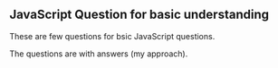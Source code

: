 ## JavaScript Question for basic understanding

These are few questions for bsic JavaScript questions.

The questions are with answers (my approach).
